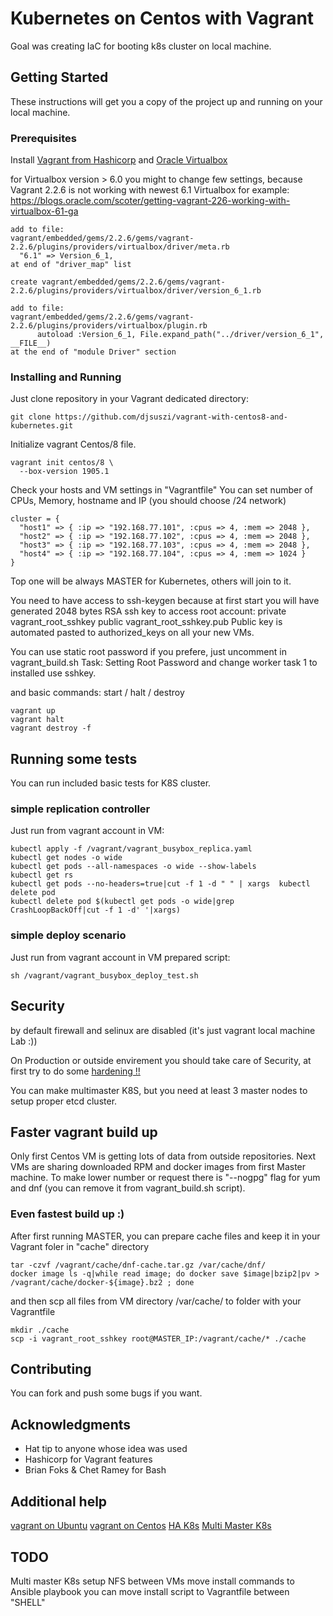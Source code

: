 # Kubernetes on Centos with Vagrant

Goal was creating IaC for booting k8s cluster on local machine.

## Getting Started

These instructions will get you a copy of the project up and running on your local machine.

### Prerequisites

Install [Vagrant from Hashicorp](https://www.vagrantup.com/downloads.html) and [Oracle Virtualbox](https://www.virtualbox.org/wiki/Downloads)

for Virtualbox version > 6.0 you might to change few settings, because Vagrant 2.2.6 is not working with newest 6.1 Virtualbox
for example:
https://blogs.oracle.com/scoter/getting-vagrant-226-working-with-virtualbox-61-ga
```
add to file: 
vagrant/embedded/gems/2.2.6/gems/vagrant-2.2.6/plugins/providers/virtualbox/driver/meta.rb
  "6.1" => Version_6_1,
at end of "driver_map" list

create vagrant/embedded/gems/2.2.6/gems/vagrant-2.2.6/plugins/providers/virtualbox/driver/version_6_1.rb

add to file: 
vagrant/embedded/gems/2.2.6/gems/vagrant-2.2.6/plugins/providers/virtualbox/plugin.rb
      autoload :Version_6_1, File.expand_path("../driver/version_6_1", __FILE__)
at the end of "module Driver" section
```

### Installing and Running

Just clone repository in your Vagrant dedicated directory:
```
git clone https://github.com/djsuszi/vagrant-with-centos8-and-kubernetes.git
```

Initialize vagrant Centos/8 file.

```
vagrant init centos/8 \
  --box-version 1905.1
```

Check your hosts and VM settings in "Vagrantfile"
You can set number of CPUs, Memory, hostname and IP (you should choose /24 network)
```
cluster = {
  "host1" => { :ip => "192.168.77.101", :cpus => 4, :mem => 2048 },
  "host2" => { :ip => "192.168.77.102", :cpus => 4, :mem => 2048 },
  "host3" => { :ip => "192.168.77.103", :cpus => 4, :mem => 2048 },
  "host4" => { :ip => "192.168.77.104", :cpus => 4, :mem => 1024 }
}
```

Top one will be always MASTER for Kubernetes, others will join to it.

You need to have access to ssh-keygen because at first start you will have generated 2048 bytes RSA ssh key to access root account:
private vagrant_root_sshkey
public vagrant_root_sshkey.pub
Public key is automated pasted to authorized_keys on all your new VMs.

You can use static root password if you prefere, just uncomment in vagrant_build.sh
Task: Setting Root Password
and change worker task 1 to installed use sshkey.

and basic commands: start / halt / destroy 
```
vagrant up
vagrant halt
vagrant destroy -f

```

## Running some tests

You can run included basic tests for K8S cluster.

### simple replication controller

Just run from vagrant account in VM:
```
kubectl apply -f /vagrant/vagrant_busybox_replica.yaml
kubectl get nodes -o wide
kubectl get pods --all-namespaces -o wide --show-labels
kubectl get rs
kubectl get pods --no-headers=true|cut -f 1 -d " " | xargs  kubectl delete pod
kubectl delete pod $(kubectl get pods -o wide|grep CrashLoopBackOff|cut -f 1 -d' '|xargs)
```

### simple deploy scenario

Just run from vagrant account in VM prepared script:
```
sh /vagrant/vagrant_busybox_deploy_test.sh
```

## Security

by default firewall and selinux are disabled (it's just vagrant local machine Lab :))

On Production or outside envirement you should take care of Security,
at first try to do some [hardening !!](https://highon.coffee/blog/security-harden-centos-7/)

You can make multimaster K8S, but you need at least 3 master nodes to setup proper etcd cluster.

## Faster vagrant build up

Only first Centos VM is getting lots of data from outside repositories.
Next VMs are sharing downloaded RPM and docker images from first Master machine.
To make lower number or request there is "--nogpg" flag for yum and dnf (you can remove it from vagrant_build.sh script).

### Even fastest build up :)

After first running MASTER, you can prepare cache files and keep it in your Vagrant foler in "cache" directory
```
tar -czvf /vagrant/cache/dnf-cache.tar.gz /var/cache/dnf/
docker image ls -q|while read image; do docker save $image|bzip2|pv > /vagrant/cache/docker-${image}.bz2 ; done
```

and then scp all files from VM directory /var/cache/ to folder with your Vagrantfile
```
mkdir ./cache
scp -i vagrant_root_sshkey root@MASTER_IP:/vagrant/cache/* ./cache
```

## Contributing

You can fork and push some bugs if you want.

## Acknowledgments

* Hat tip to anyone whose idea was used
* Hashicorp for Vagrant features
* Brian Foks & Chet Ramey for Bash 

## Additional help

[vagrant on Ubuntu](https://phoenixnap.com/kb/how-to-install-vagrant-on-ubuntu)
[vagrant on Centos](https://phoenixnap.com/kb/how-to-install-vagrant-on-centos-7)
[HA K8s](https://kubernetes.io/docs/tasks/administer-cluster/highly-available-master/)
[Multi Master K8s](http://dockerlabs.collabnix.com/kubernetes/beginners/Install-and-configure-a-multi-master-Kubernetes-cluster-with-kubeadm.html)


## TODO

Multi master K8s setup
NFS between VMs
move install commands to Ansible playbook
you can move install script to Vagrantfile between "SHELL"
